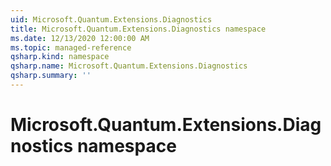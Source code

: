 ```yaml
---
uid: Microsoft.Quantum.Extensions.Diagnostics
title: Microsoft.Quantum.Extensions.Diagnostics namespace
ms.date: 12/13/2020 12:00:00 AM
ms.topic: managed-reference
qsharp.kind: namespace
qsharp.name: Microsoft.Quantum.Extensions.Diagnostics
qsharp.summary: ''
---
```


# Microsoft.Quantum.Extensions.Diagnostics namespace



